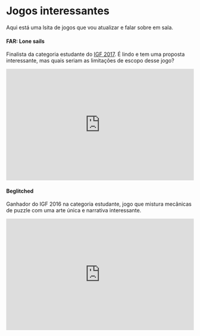 # Jogos interessantes

Aqui está uma lsita de jogos que vou atualizar e falar sobre em sala.

#### FAR: Lone sails

Finalista da categoria estudante do [IGF 2017](http://www.igf.com/far-lone-sails). É lindo e tem uma proposta interessante, mas quais seriam as limitações de escopo desse jogo?

<iframe width="100%" height="300" src="https://www.youtube.com/embed/KBwpn4Zj0IA" frameborder="0" allowfullscreen></iframe>

#### Beglitched

Ganhador do IGF 2016 na categoria estudante, jogo que mistura mecânicas de puzzle com uma arte única e narrativa interessante.

<iframe width="100%" height="300" src="https://www.youtube.com/embed/Z6gFT7e5LVI" frameborder="0" allowfullscreen></iframe>
